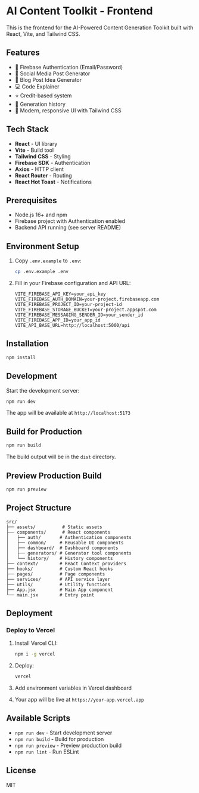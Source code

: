 # AI Content Toolkit - Frontend

This is the frontend for the AI-Powered Content Generation Toolkit built with React, Vite, and Tailwind CSS.

## Features

- 🔐 Firebase Authentication (Email/Password)
- 📱 Social Media Post Generator
- 📝 Blog Post Idea Generator
- 💻 Code Explainer
- ⭐ Credit-based system
- 📜 Generation history
- 🎨 Modern, responsive UI with Tailwind CSS

## Tech Stack

- **React** - UI library
- **Vite** - Build tool
- **Tailwind CSS** - Styling
- **Firebase SDK** - Authentication
- **Axios** - HTTP client
- **React Router** - Routing
- **React Hot Toast** - Notifications

## Prerequisites

- Node.js 16+ and npm
- Firebase project with Authentication enabled
- Backend API running (see server README)

## Environment Setup

1. Copy `.env.example` to `.env`:
   ```bash
   cp .env.example .env
   ```

2. Fill in your Firebase configuration and API URL:
   ```env
   VITE_FIREBASE_API_KEY=your_api_key
   VITE_FIREBASE_AUTH_DOMAIN=your-project.firebaseapp.com
   VITE_FIREBASE_PROJECT_ID=your-project-id
   VITE_FIREBASE_STORAGE_BUCKET=your-project.appspot.com
   VITE_FIREBASE_MESSAGING_SENDER_ID=your_sender_id
   VITE_FIREBASE_APP_ID=your_app_id
   VITE_API_BASE_URL=http://localhost:5000/api
   ```

## Installation

```bash
npm install
```

## Development

Start the development server:

```bash
npm run dev
```

The app will be available at `http://localhost:5173`

## Build for Production

```bash
npm run build
```

The build output will be in the `dist` directory.

## Preview Production Build

```bash
npm run preview
```

## Project Structure

```
src/
├── assets/          # Static assets
├── components/      # React components
│   ├── auth/       # Authentication components
│   ├── common/     # Reusable UI components
│   ├── dashboard/  # Dashboard components
│   ├── generators/ # Generator tool components
│   └── history/    # History components
├── context/        # React Context providers
├── hooks/          # Custom React hooks
├── pages/          # Page components
├── services/       # API service layer
├── utils/          # Utility functions
├── App.jsx         # Main App component
└── main.jsx        # Entry point
```

## Deployment

### Deploy to Vercel

1. Install Vercel CLI:
   ```bash
   npm i -g vercel
   ```

2. Deploy:
   ```bash
   vercel
   ```

3. Add environment variables in Vercel dashboard

4. Your app will be live at `https://your-app.vercel.app`

## Available Scripts

- `npm run dev` - Start development server
- `npm run build` - Build for production
- `npm run preview` - Preview production build
- `npm run lint` - Run ESLint

## License

MIT


